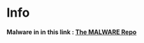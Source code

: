 # Info
**Malware in in this link : [The MALWARE Repo](https://github.com/Da2dalus/The-MALWARE-Repo)**